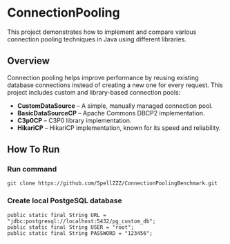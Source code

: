 # ConnectionPooling

This project demonstrates how to implement and compare various connection pooling techniques in Java using different libraries.

## Overview

Connection pooling helps improve performance by reusing existing database connections instead of creating a new one for every request. This project includes custom and library-based connection pools:

- **CustomDataSource** – A simple, manually managed connection pool.
- **BasicDataSourceCP** – Apache Commons DBCP2 implementation.
- **C3p0CP** – C3P0 library implementation.
- **HikariCP** – HikariCP implementation, known for its speed and reliability.

## How To Run

### Run command 
```
git clone https://github.com/SpellZZZ/ConnectionPoolingBenchmark.git
```
### Create local PostgeSQL database
```
public static final String URL = "jdbc:postgresql://localhost:5432/pg_custom_db";
public static final String USER = "root";
public static final String PASSWORD = "123456";
```


